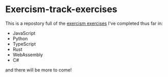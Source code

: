 # Exercism-track-exercises

This is a repostory full of the [exercism exercises](https://exercism.org/profiles/Em1e/solutions) I've completed thus far in:

- JavaScript
- Python
- TypeScript
- Rust
- WebAssembly
- C#

and there will be more to come!
